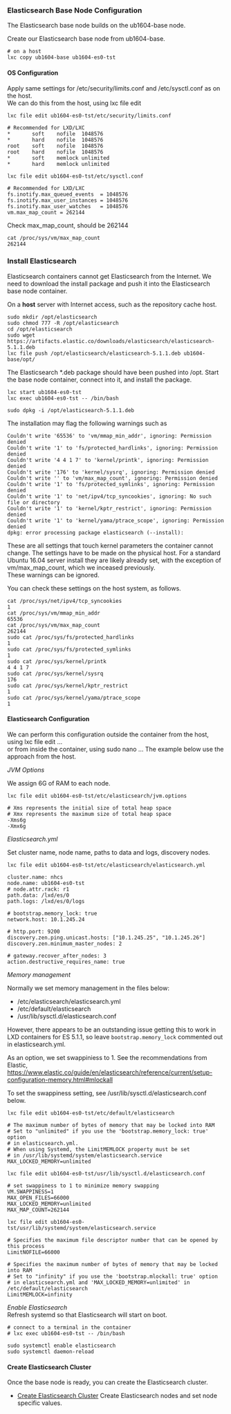 ### Elasticsearch Base Node Configuration ###

The Elasticsearch base node builds on the ub1604-base node.

Create our Elasticsearch base node from ub1604-base.
```
# on a host
lxc copy ub1604-base ub1604-es0-tst
```

#### OS Configuration ####
Apply same settings for /etc/security/limits.conf and /etc/sysctl.conf as on the host.  
We can do this from the host, using lxc file edit

```shell
lxc file edit ub1604-es0-tst/etc/security/limits.conf

# Recommended for LXD/LXC
*       soft    nofile  1048576
*       hard    nofile  1048576
root    soft    nofile  1048576
root    hard    nofile  1048576
*       soft    memlock unlimited
*       hard    memlock unlimited
```
```shell
lxc file edit ub1604-es0-tst/etc/sysctl.conf

# Recommended for LXD/LXC
fs.inotify.max_queued_events  = 1048576
fs.inotify.max_user_instances = 1048576
fs.inotify.max_user_watches   = 1048576
vm.max_map_count = 262144
```

Check max_map_count, should be 262144
```shell
cat /proc/sys/vm/max_map_count
262144
```

### Install Elasticsearch ###

Elasticsearch containers cannot get Elasticsearch from the Internet.
We need to download the install package and push it into the Elasticsearch base node container.

On a **host** server with Internet access, such as the repository cache host.
```shell
sudo mkdir /opt/elasticsearch
sudo chmod 777 -R /opt/elasticsearch
cd /opt/elasticsearch
sudo wget https://artifacts.elastic.co/downloads/elasticsearch/elasticsearch-5.1.1.deb
lxc file push /opt/elasticsearch/elasticsearch-5.1.1.deb ub1604-base/opt/
```

The Elasticsearch *.deb package should have been pushed into /opt. 
Start the base node container, connect into it, and install the package.

```shell
lxc start ub1604-es0-tst
lxc exec ub1604-es0-tst -- /bin/bash

sudo dpkg -i /opt/elasticsearch-5.1.1.deb
```

The installation may flag the following warnings such as
```
Couldn't write '65536' to 'vm/mmap_min_addr', ignoring: Permission denied
Couldn't write '1' to 'fs/protected_hardlinks', ignoring: Permission denied
Couldn't write '4 4 1 7' to 'kernel/printk', ignoring: Permission denied
Couldn't write '176' to 'kernel/sysrq', ignoring: Permission denied
Couldn't write '' to 'vm/max_map_count', ignoring: Permission denied
Couldn't write '1' to 'fs/protected_symlinks', ignoring: Permission denied
Couldn't write '1' to 'net/ipv4/tcp_syncookies', ignoring: No such file or directory
Couldn't write '1' to 'kernel/kptr_restrict', ignoring: Permission denied
Couldn't write '1' to 'kernel/yama/ptrace_scope', ignoring: Permission denied
dpkg: error processing package elasticsearch (--install):
```
These are all settings that touch kernel parameters the container cannot change.
The settings have to be made on the physical host. For a standard Ubuntu 16.04 server install
they are likely already set, with the exception of vm/max_map_count, which we inceased previously.  
These warnings can be ignored.

You can check these settings on the host system, as follows.
```
cat /proc/sys/net/ipv4/tcp_syncookies
1
cat /proc/sys/vm/mmap_min_addr
65536
cat /proc/sys/vm/max_map_count
262144
sudo cat /proc/sys/fs/protected_hardlinks
1
sudo cat /proc/sys/fs/protected_symlinks
1
sudo cat /proc/sys/kernel/printk
4 4 1 7
sudo cat /proc/sys/kernel/sysrq
176
sudo cat /proc/sys/kernel/kptr_restrict
1
sudo cat /proc/sys/kernel/yama/ptrace_scope
1
```

#### Elasticsearch Configuration ####

We can perform this configuration outside the container from the host, using lxc file edit ...  
or from inside the container, using sudo nano ...
The example below use the approach from the host.

*JVM Options*    

We assign 6G of RAM to each node.
```shell
lxc file edit ub1604-es0-tst/etc/elasticsearch/jvm.options

# Xms represents the initial size of total heap space
# Xmx represents the maximum size of total heap space
-Xms6g
-Xmx6g
```
*Elasticsearch.yml*  

Set cluster name, node name, paths to data and logs, discovery nodes.
```shell
lxc file edit ub1604-es0-tst/etc/elasticsearch/elasticsearch.yml

cluster.name: nhcs
node.name: ub1604-es0-tst
# node.attr.rack: r1
path.data: /lxd/es/0
path.logs: /lxd/es/0/logs

# bootstrap.memory_lock: true
network.host: 10.1.245.24

# http.port: 9200
discovery.zen.ping.unicast.hosts: ["10.1.245.25", "10.1.245.26"]
discovery.zen.minimum_master_nodes: 2

# gateway.recover_after_nodes: 3
action.destructive_requires_name: true
```
*Memory management*   

Normally we set memory management in the files below:
* /etc/elasticsearch/elasticsearch.yml
* /etc/default/elasticsearch
* /usr/lib/sysctl.d/elasticsearch.conf

However, there appears to be an outstanding issue getting this to work in
LXD containers for ES 5.1.1, so leave ```bootstrap.memory_lock``` commented out in elasticsearch.yml.  

As an option, we set swappiniess to 1. See the recommendations from Elastic, 
https://www.elastic.co/guide/en/elasticsearch/reference/current/setup-configuration-memory.html#mlockall

To set the swappiness setting, see /usr/lib/sysctl.d/elasticsearch.conf below.

```shell
lxc file edit ub1604-es0-tst/etc/default/elasticsearch

# The maximum number of bytes of memory that may be locked into RAM
# Set to "unlimited" if you use the 'bootstrap.memory_lock: true' option
# in elasticsearch.yml.
# When using Systemd, the LimitMEMLOCK property must be set
# in /usr/lib/systemd/system/elasticsearch.service
MAX_LOCKED_MEMORY=unlimited
```
```shell
lxc file edit ub1604-es0-tst/usr/lib/sysctl.d/elasticsearch.conf

# set swappiness to 1 to minimize memory swapping
VM.SWAPPINESS=1
MAX_OPEN_FILES=66000
MAX_LOCKED_MEMORY=unlimited
MAX_MAP_COUNT=262144
```
```shell
lxc file edit ub1604-es0-tst/usr/lib/systemd/system/elasticsearch.service

# Specifies the maximum file descriptor number that can be opened by this process
LimitNOFILE=66000

# Specifies the maximum number of bytes of memory that may be locked into RAM
# Set to "infinity" if you use the 'bootstrap.mlockall: true' option
# in elasticsearch.yml and 'MAX_LOCKED_MEMORY=unlimited' in /etc/default/elasticsearch
LimitMEMLOCK=infinity
```
*Enable Elasticsearch*  
Refresh systemd so that Elasticsearch will start on boot.

```shell
# connect to a terminal in the container
# lxc exec ub1604-es0-tst -- /bin/bash

sudo systemctl enable elasticsearch
sudo systemctl daemon-reload
```

#### Create Elasticsearch Cluster ####
Once the base node is ready, you can create the Elasticsearch cluster.
* [Create Elasticsearch Cluster](./doc/md/CreateCluster-Elasticsearch.md) Create Elasticsearch nodes and set node specific values.

